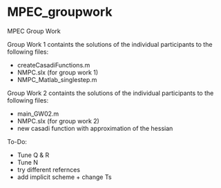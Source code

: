 # MPEC_groupwork
MPEC Group Work

Group Work 1 containts the solutions of the individual participants to the following files:
- createCasadiFunctions.m
- NMPC.slx (for group work 1)
- NMPC_Matlab_singlestep.m

Group Work 2 containts the solutions of the individual participants to the following files:
- main_GW02.m
- NMPC.slx (for group work 2)
- new casadi function with approximation of the hessian

To-Do:

- Tune Q & R
- Tune N
- try different refernces
- add implicit scheme + change Ts
